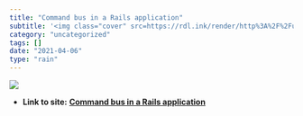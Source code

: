 ```yaml
---
title: "Command bus in a Rails application"
subtitle: '<img class="cover" src=https://rdl.ink/render/http%3A%2F%2Fus5.campaign-archive2.com%2F%3Fe%3D426431...'
category: "uncategorized"
tags: []
date: "2021-04-06"
type: "rain"
---
```

<img class="cover" src=https://rdl.ink/render/http%3A%2F%2Fus5.campaign-archive2.com%2F%3Fe%3D4264313527%26id%3D2a6b17d29f%26u%3D1bb42b52984bfa86e2ce35215>


* **Link to site:** **[Command bus in a Rails application](http://us5.campaign-archive2.com/?e=4264313527&id=2a6b17d29f&u=1bb42b52984bfa86e2ce35215)**